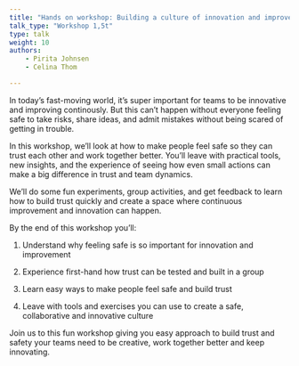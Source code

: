 ```yaml
---
title: "Hands on workshop: Building a culture of innovation and improvement by making people feel safe"
talk_type: "Workshop 1,5t"
type: talk
weight: 10
authors:
    - Pirita Johnsen
    - Celina Thom

---
```

In today’s fast-moving world, it’s super important for teams to be innovative and improving continously. But this can’t happen without everyone feeling safe to take risks, share ideas, and admit mistakes without being scared of getting in trouble.

In this workshop, we’ll look at how to make people feel safe so they can trust each other and work together better. You’ll leave with practical tools, new insights, and the experience of seeing how even small actions can make a big difference in trust and team dynamics.

We’ll do some fun experiments, group activities, and get feedback to learn how to build trust quickly and create a space where continuous improvement and innovation can happen.

By the end of this workshop you’ll:

1. Understand why feeling safe is so important for innovation and improvement

2. Experience first-hand how trust can be tested and built in a group

3. Learn easy ways to make people feel safe and build trust

4. Leave with tools and exercises you can use to create a safe, collaborative and innovative culture

Join us to this fun workshop giving you easy approach to build trust and safety your teams need to be creative, work together better and keep innovating.
